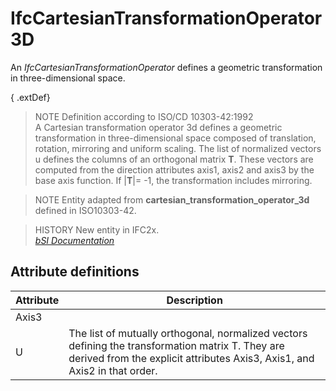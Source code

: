 IfcCartesianTransformationOperator3D
====================================
An _IfcCartesianTransformationOperator_ defines a geometric transformation in
three-dimensional space.  
  
{ .extDef}  
> NOTE  Definition according to ISO/CD 10303-42:1992  
> A Cartesian transformation operator 3d defines a geometric transformation in
> three-dimensional space composed of translation, rotation, mirroring and
> uniform scaling. The list of normalized vectors u defines the columns of an
> orthogonal matrix **T**. These vectors are computed from the direction
> attributes axis1, axis2 and axis3 by the base axis function. If |**T**|= -1,
> the transformation includes mirroring.  
  
> NOTE  Entity adapted from **cartesian_transformation_operator_3d** defined
> in ISO10303-42.  
  
> HISTORY  New entity in IFC2x.  
[ _bSI
Documentation_](https://standards.buildingsmart.org/IFC/DEV/IFC4_2/FINAL/HTML/schema/ifcgeometryresource/lexical/ifccartesiantransformationoperator3d.htm)


Attribute definitions
---------------------
| Attribute   | Description                                                                                                                                                                    |
|-------------|--------------------------------------------------------------------------------------------------------------------------------------------------------------------------------|
| Axis3       |                                                                                                                                                                                |
| U           | The list of mutually orthogonal, normalized vectors defining the transformation matrix T. They are derived from the explicit attributes Axis3, Axis1, and Axis2 in that order. |

